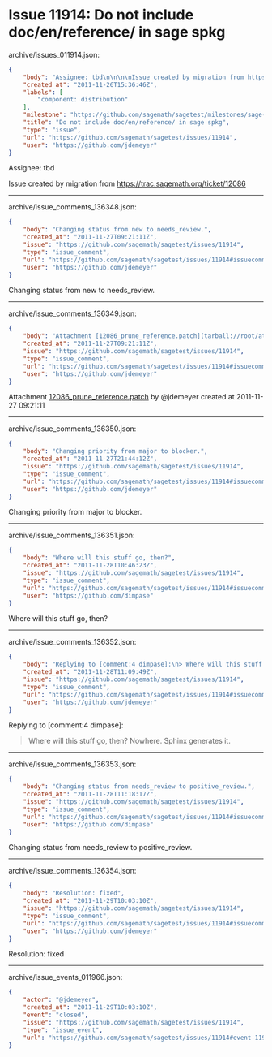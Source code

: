 # Issue 11914: Do not include doc/en/reference/ in sage spkg

archive/issues_011914.json:
```json
{
    "body": "Assignee: tbd\n\n\n\nIssue created by migration from https://trac.sagemath.org/ticket/12086\n\n",
    "created_at": "2011-11-26T15:36:46Z",
    "labels": [
        "component: distribution"
    ],
    "milestone": "https://github.com/sagemath/sagetest/milestones/sage-4.8",
    "title": "Do not include doc/en/reference/ in sage spkg",
    "type": "issue",
    "url": "https://github.com/sagemath/sagetest/issues/11914",
    "user": "https://github.com/jdemeyer"
}
```
Assignee: tbd



Issue created by migration from https://trac.sagemath.org/ticket/12086





---

archive/issue_comments_136348.json:
```json
{
    "body": "Changing status from new to needs_review.",
    "created_at": "2011-11-27T09:21:11Z",
    "issue": "https://github.com/sagemath/sagetest/issues/11914",
    "type": "issue_comment",
    "url": "https://github.com/sagemath/sagetest/issues/11914#issuecomment-136348",
    "user": "https://github.com/jdemeyer"
}
```

Changing status from new to needs_review.



---

archive/issue_comments_136349.json:
```json
{
    "body": "Attachment [12086_prune_reference.patch](tarball://root/attachments/some-uuid/ticket12086/12086_prune_reference.patch) by @jdemeyer created at 2011-11-27 09:21:11",
    "created_at": "2011-11-27T09:21:11Z",
    "issue": "https://github.com/sagemath/sagetest/issues/11914",
    "type": "issue_comment",
    "url": "https://github.com/sagemath/sagetest/issues/11914#issuecomment-136349",
    "user": "https://github.com/jdemeyer"
}
```

Attachment [12086_prune_reference.patch](tarball://root/attachments/some-uuid/ticket12086/12086_prune_reference.patch) by @jdemeyer created at 2011-11-27 09:21:11



---

archive/issue_comments_136350.json:
```json
{
    "body": "Changing priority from major to blocker.",
    "created_at": "2011-11-27T21:44:12Z",
    "issue": "https://github.com/sagemath/sagetest/issues/11914",
    "type": "issue_comment",
    "url": "https://github.com/sagemath/sagetest/issues/11914#issuecomment-136350",
    "user": "https://github.com/jdemeyer"
}
```

Changing priority from major to blocker.



---

archive/issue_comments_136351.json:
```json
{
    "body": "Where will this stuff go, then?",
    "created_at": "2011-11-28T10:46:23Z",
    "issue": "https://github.com/sagemath/sagetest/issues/11914",
    "type": "issue_comment",
    "url": "https://github.com/sagemath/sagetest/issues/11914#issuecomment-136351",
    "user": "https://github.com/dimpase"
}
```

Where will this stuff go, then?



---

archive/issue_comments_136352.json:
```json
{
    "body": "Replying to [comment:4 dimpase]:\n> Where will this stuff go, then?\nNowhere.  Sphinx generates it.",
    "created_at": "2011-11-28T11:09:49Z",
    "issue": "https://github.com/sagemath/sagetest/issues/11914",
    "type": "issue_comment",
    "url": "https://github.com/sagemath/sagetest/issues/11914#issuecomment-136352",
    "user": "https://github.com/jdemeyer"
}
```

Replying to [comment:4 dimpase]:
> Where will this stuff go, then?
Nowhere.  Sphinx generates it.



---

archive/issue_comments_136353.json:
```json
{
    "body": "Changing status from needs_review to positive_review.",
    "created_at": "2011-11-28T11:18:17Z",
    "issue": "https://github.com/sagemath/sagetest/issues/11914",
    "type": "issue_comment",
    "url": "https://github.com/sagemath/sagetest/issues/11914#issuecomment-136353",
    "user": "https://github.com/dimpase"
}
```

Changing status from needs_review to positive_review.



---

archive/issue_comments_136354.json:
```json
{
    "body": "Resolution: fixed",
    "created_at": "2011-11-29T10:03:10Z",
    "issue": "https://github.com/sagemath/sagetest/issues/11914",
    "type": "issue_comment",
    "url": "https://github.com/sagemath/sagetest/issues/11914#issuecomment-136354",
    "user": "https://github.com/jdemeyer"
}
```

Resolution: fixed



---

archive/issue_events_011966.json:
```json
{
    "actor": "@jdemeyer",
    "created_at": "2011-11-29T10:03:10Z",
    "event": "closed",
    "issue": "https://github.com/sagemath/sagetest/issues/11914",
    "type": "issue_event",
    "url": "https://github.com/sagemath/sagetest/issues/11914#event-11966"
}
```
